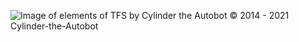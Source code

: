 ![Image of elements of TFS by Cylinder the Autobot](https://images-wixmp-ed30a86b8c4ca887773594c2.wixmp.com/f/d9192984-81e2-4549-8b2e-82c548622b49/d7117hw-7b0e7f1d-413a-44eb-a006-1a726f8c1dc4.png/v1/fill/w_1024,h_1129,q_80,strp/the_elements_of_tfs_by_cylinder_the_autobot_d7117hw-fullview.jpg?token=eyJ0eXAiOiJKV1QiLCJhbGciOiJIUzI1NiJ9.eyJzdWIiOiJ1cm46YXBwOiIsImlzcyI6InVybjphcHA6Iiwib2JqIjpbW3siaGVpZ2h0IjoiPD0xMTI5IiwicGF0aCI6IlwvZlwvZDkxOTI5ODQtODFlMi00NTQ5LThiMmUtODJjNTQ4NjIyYjQ5XC9kNzExN2h3LTdiMGU3ZjFkLTQxM2EtNDRlYi1hMDA2LTFhNzI2ZjhjMWRjNC5wbmciLCJ3aWR0aCI6Ijw9MTAyNCJ9XV0sImF1ZCI6WyJ1cm46c2VydmljZTppbWFnZS5vcGVyYXRpb25zIl19.ns3CN42C2r5JGGjOPSqPOfTxaI5yfaUjl6ROoBYoY9k)
© 2014 - 2021 Cylinder-the-Autobot
